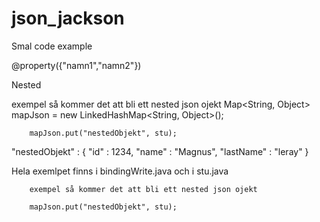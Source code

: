 # json_jackson
Smal code example

@property({"namn1","namn2"})


Nested

exempel så kommer det att bli ett nested json ojekt
	Map<String, Object> mapJson = new LinkedHashMap<String, Object>();
		
		mapJson.put("nestedObjekt", stu);
		
"nestedObjekt" : {
    "id" : 1234,
    "name" : "Magnus",
    "lastName" : "leray"
  }
  
  Hela exemlpet finns i bindingWrite.java och i stu.java
  
  
  	
		
		exempel så kommer det att bli ett nested json ojekt
		
		mapJson.put("nestedObjekt", stu);
		